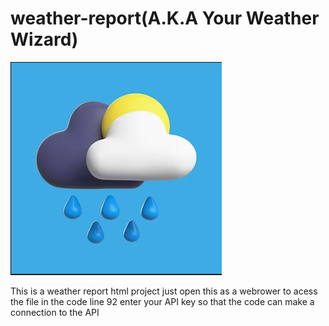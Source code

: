 # weather-report(A.K.A Your Weather Wizard)
![alt text](https://github.com/TharunAbinav/weather-report/blob/main/logo.png)



This is a weather report html project 
just open this as a webrower to acess the file
in the code line 92 enter your API key so that the code can make a connection to the API
